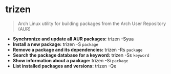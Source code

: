 # trizen
> Arch Linux utility for building packages from the Arch User Repository (AUR)
- **Synchronize and update all AUR packages:**
trizen -Syua
- **Install a new package:**
trizen -S `package`
- **Remove a package and its dependencies:**
trizen -Rs `package`
- **Search the package database for a keyword:**
trizen -Ss `keyword`
- **Show information about a package:**
trizen -Si `package`
- **List installed packages and versions:**
trizen -Qe
